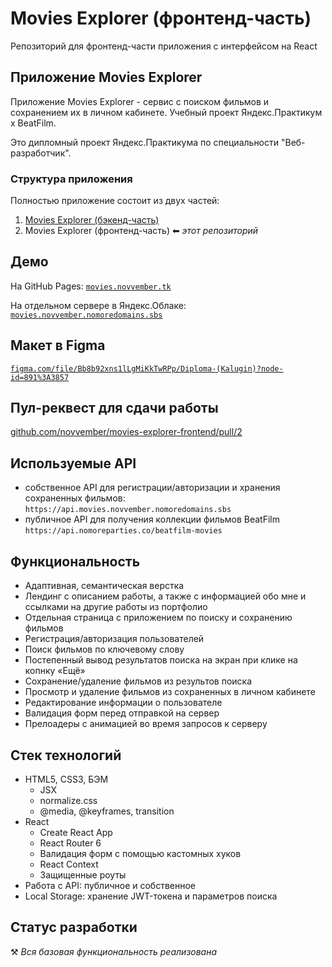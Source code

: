 # Movies Explorer (фронтенд-часть)

Репозиторий для фронтенд-части приложения с интерфейсом на React

## Приложение Movies Explorer

Приложение Movies Explorer - сервис с поиском фильмов и сохранением их в личном кабинете. Учебный проект Яндекс.Практикум х BeatFilm.

Это дипломный проект Яндекс.Практикума по специальности "Веб-разработчик".

### Структура приложения

Полностью приложение состоит из двух частей:

1. [Movies Explorer (бэкенд-часть)](https://github.com/novvember/movies-explorer-api)
2. Movies Explorer (фронтенд-часть) ⬅ _этот репозиторий_

## Демо

На GitHub Pages: [`movies.novvember.tk`](https://movies.novvember.tk/)

На отдельном сервере в Яндекс.Облаке: [`movies.novvember.nomoredomains.sbs`](https://movies.novvember.nomoredomains.sbs)

## Макет в Figma

[`figma.com/file/Bb8b92xns1lLgMiKkTwRPp/Diploma-(Kalugin)?node-id=891%3A3857`](<https://www.figma.com/file/Bb8b92xns1lLgMiKkTwRPp/Diploma-(Kalugin)?node-id=891%3A3857>)

## Пул-реквест для сдачи работы

[github.com/novvember/movies-explorer-frontend/pull/2](https://github.com/novvember/movies-explorer-frontend/pull/2)

## Используемые API

- собственное API для регистрации/авторизации и хранения сохраненных фильмов:
  `https://api.movies.novvember.nomoredomains.sbs`
- публичное API для получения коллекции фильмов BeatFilm `https://api.nomoreparties.co/beatfilm-movies`

## Функциональность

- Адаптивная, семантическая верстка
- Лендинг с описанием работы, а также с информацией обо мне и ссылками на другие работы из портфолио
- Отдельная страница с приложением по поиску и сохранению фильмов
- Регистрация/авторизация пользователей
- Поиск фильмов по ключевому слову
- Постепенный вывод результатов поиска на экран при клике на копнку «Ещё»
- Сохранение/удаление фильмов из результов поиска
- Просмотр и удаление фильмов из сохраненных в личном кабинете
- Редактирование информации о пользователе
- Валидация форм перед отправкой на сервер
- Прелоадеры с анимацией во время запросов к серверу

## Стек технологий

- HTML5, CSS3, БЭМ
  - JSX
  - normalize.css
  - @media, @keyframes, transition
- React
  - Create React App
  - React Router 6
  - Валидация форм с помощью кастомных хуков
  - React Context
  - Защищенные роуты
- Работа с API: публичное и собственное
- Local Storage: хранение JWT-токена и параметров поиска

## Статус разработки

⚒️ _Вся базовая функциональность реализована_
